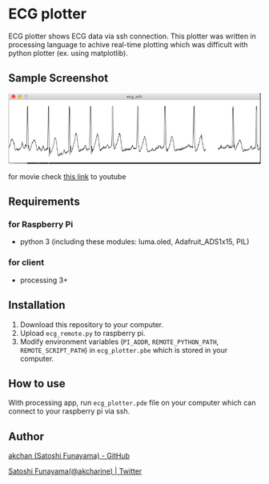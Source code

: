 ECG plotter
========================================

ECG plotter shows ECG data via ssh connection. This plotter was written in processing language to achive real-time plotting which was difficult with python plotter (ex. using matplotlib).

Sample Screenshot
----------------------------------------

![](./screenshot_001.png)

for movie check [this link](https://youtu.be/FeE_IXNSqtQ) to youtube

Requirements
----------------------------------------

### for Raspberry Pi

- python 3 (including these modules: luma.oled, Adafruit_ADS1x15, PIL)

### for client

- processing 3+

Installation
----------------------------------------

1. Download this repository to your computer.
1. Upload `ecg_remote.py` to raspberry pi.
1. Modify environment variables (`PI_ADDR`, `REMOTE_PYTHON_PATH`, `REMOTE_SCRIPT_PATH`) in `ecg_plotter.pbe` which is stored in your computer.

How to use
----------------------------------------

With processing app, run  `ecg_plotter.pde` file on your computer which can connect to your raspberry pi via ssh.

Author
----------------------------------------

[akchan (Satoshi Funayama) - GitHub](https://github.com/akchan)

[Satoshi Funayama(@akcharine) | Twitter](https://twitter.com/akcharine)